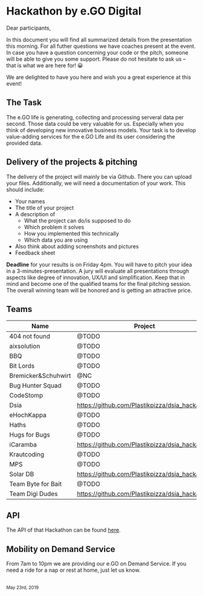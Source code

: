 # Hackathon by e.GO Digital

Dear participants,

In this document you will find all summarized details from the presentation this morning. For all futher questions we have coaches present at the event. In case you have a question concerning your code or the pitch, someone will be able to give you some support. Please do not hesitate to ask us – that is what we are here for! 😀

We are delighted to have you here and wish you a great experience at this event!

## The Task

The e.GO life is generating, collecting and processing serveral data per second. Those data could be very valuable for us. Especially when you think of developing new innovative business models. Your task is to develop value-adding services for the e.GO Life and its user considering the provided data. 

## Delivery of the projects & pitching

The delivery of the project will mainly be via Github. There you can upload your files. Additionally, we will need a documentation of your work. This should include:

* Your names
* The title of your project
* A description of 
  * What the project can do/is supposed to do
  * Which problem it solves
  * How you implemented this technically
  * Which data you are using
* Also think about adding screenshots and pictures
* Feedback sheet

**Deadline** for your results is on Friday 4pm. You will have to pitch your idea in a 3-minutes-presentation. A jury will evaluate all presentations through aspects like degree of innovation, UX/UI and simplification. Keep that in mind and become one of the qualified teams for the final pitching session. The overall winning team will be honored and is getting an attractive price. 

## Teams

| Name | Project |
|---|---|
| 404 not found | @TODO |
| aixsolution | @TODO |
| BBQ | @TODO |
| Bit Lords | @TODO |
| Bremicker&Schuhwirt | @NC |
| Bug Hunter Squad | @TODO |
| CodeStomp | @TODO |
| Dsia | https://github.com/Plastikpizza/dsia_hackathon |
| eHochKappa | @TODO |
| Haths | @TODO |
| Hugs for Bugs | @TODO |
| iCaramba | https://github.com/Plastikpizza/dsia_hackathon |
| Krautcoding | @TODO |
| MPS | @TODO |
| Solar DB | https://github.com/Plastikpizza/dsia_hackathon |
| Team Byte for Bait | @TODO |
| Team Digi Dudes | https://github.com/Plastikpizza/dsia_hackathon |

## API

The API of that Hackathon can be found [here](./vehicle-api).

## Mobility on Demand Service

From 7am to 10pm we are providing our e.GO on Demand Service. If you need a ride for a nap or rest at home, just let us know. 

<br />
<sup>May 23rd, 2019</sup>
